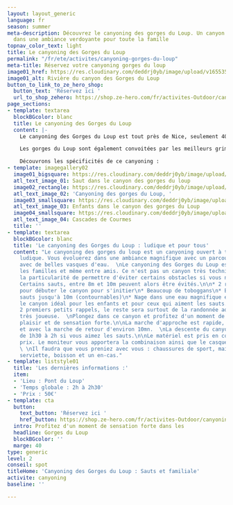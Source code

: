 ```yaml
---
layout: layout_generic
language: fr
season: summer
meta-description: Découvrez le canyoning des gorges du Loup. Un canyon très ludique,
  dans une ambiance verdoyante pour toute la famille
topnav_color_text: light
title: Le canyoning des Gorges du Loup
permalink: "/fr/ete/activites/canyoning-gorges-du-loup"
meta-title: Réservez votre canyoning gorges du loup
image01_href: https://res.cloudinary.com/deddrj0yb/image/upload/v1655359804/website/Canyoning%2006/Screenshot_4.jpg
image01_alt: Rivière du canyon des Gorges du Loup
button_to_link_to_ze_hero_shop:
  button_text: 'Réservez ici '
  url_to_shop_zehero: https://shop.ze-hero.com/fr/activites-Outdoor/canyoning/17195-en-famille-gorges-du-loup-activite-ze-hero
page_sections:
- template: textarea
  blockBGcolor: blanc
  title: Le canyoning des Gorges du Loup
  content: |-
    Le canyoning des Gorges du Loup est tout près de Nice, seulement 40mn. Il se situe entre Tourrettes sur Loup et le Bar sur Loup. Juste au-dessus du petit village de Pont du Loup, vous découvrirez les gorges du Loup. Un lieu magnifique, plongé entre une végétation très verte, des falaises qui s'imposent ainsi que les montagnes des Préalpes.

    Les gorges du Loup sont également convoitées par les meilleurs grimpeurs d'escalade car on retrouve des voies allant du jusqu'au 9a. Le canyoning des gorges du loup est très facile d'accès et vous permet de découvrir un lieu d'exception dans un cadre incroyable.

    Découvrons les spécificités de ce canyoning :
- template: imagegallery02
  image01_bigsquare: https://res.cloudinary.com/deddrj0yb/image/upload/v1655365196/website/Canyoning%2006/Screenshot_5.jpg
  atl_text_image_01: Saut dans le canyon des gorges du loup
  image02_rectangle: https://res.cloudinary.com/deddrj0yb/image/upload/v1655359805/website/Canyoning%2006/Screenshot_3.jpg
  atl_text_image_02: 'Canyoning des gorges du Loup, '
  image03_smallsquare: https://res.cloudinary.com/deddrj0yb/image/upload/v1655387129/website/By%20Ze%20Hero%20Activity/IMG_4903.jpg
  atl_text_image_03: Enfants dans le canyon des gorges du Loup
  image04_smallsquare: https://res.cloudinary.com/deddrj0yb/image/upload/v1655389635/website/Canyoning%2006/IMG_20201017_120229.jpg
  atl_text_image_04: Cascades de Courmes
  title: ''
- template: textarea
  blockBGcolor: blanc
  title: 'Le canyoning des Gorges du Loup : ludique et pour tous'
  content: "Le canyoning des gorges du loup est un canyoning ouvert à tous et très
    ludique. Vous évoluerez dans une ambiance magnifique avec un parcours très joueur
    avec de belles vasques d'eau.  \nLe canyoning des Gorges du Loup est parfait pour
    les familles et même entre amis. Ce n'est pas un canyon très technique et il a
    la particularité de permettre d'éviter certains obstacles si vous n'êtes à l'aise.
    Certains sauts, entre 8m et 10m peuvent alors être évités.\n\n* 2 rappels courts
    pour débuter le canyon pour s'initier\n* Beaucoup de toboggans\n* Beaucoup de
    sauts jusqu'à 10m (contournables)\n* Nage dans une eau magnifique et claire\n\nC'est
    le canyon idéal pour les enfants et pour ceux qui aiment les sauts. Hormis les
    2 premiers petits rappels, le reste sera surtout de la randonnée aquatique et
    très joueuse.  \nPlongez dans ce canyon et profitez d'un moment de partage, de
    plaisir et de sensation forte.\n\nLa marche d'approche est rapide, moins de 10mn
    et avec la marche de retour d'environ 10mn.  \nLa descente du canyoning peut varier
    de 1h30 à 2h si vous aimez les sauts.\n\nLe matériel est pris en compte dans le
    prix. Le moniteur vous apportera la combinaison ainsi que le casque et le baudrier.
    \ \nIl faudra que vous preniez avec vous : chaussures de sport, maillot de bain,
    serviette, boisson et un en-cas."
- template: liststyle01
  title: 'Les dernières informations :'
  item:
  - 'Lieu : Pont du Loup'
  - 'Temps globale : 2h à 2h30'
  - 'Prix : 50€'
- template: cta
  button:
    text_button: 'Réservez ici '
    href_button: https://shop.ze-hero.com/fr/activites-Outdoor/canyoning/17195-en-famille-gorges-du-loup-activite-ze-hero
  intro: Profitez d'un moment de sensation forte dans les
  headline: Gorges du Loup
  blockBGcolor: ''
  marge: 40
type: generic
level: 2
conseil: spot
titleHome: 'Canyoning des Gorges du Loup : Sauts et familiale'
activite: canyoning
baseline: ''

---
```

